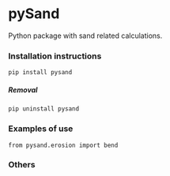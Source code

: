 # pySand
Python package with sand related calculations.

### Installation instructions
```
pip install pysand
```
##### Removal

```
pip uninstall pysand
```

### Examples of use
```
from pysand.erosion import bend
```

### Others
